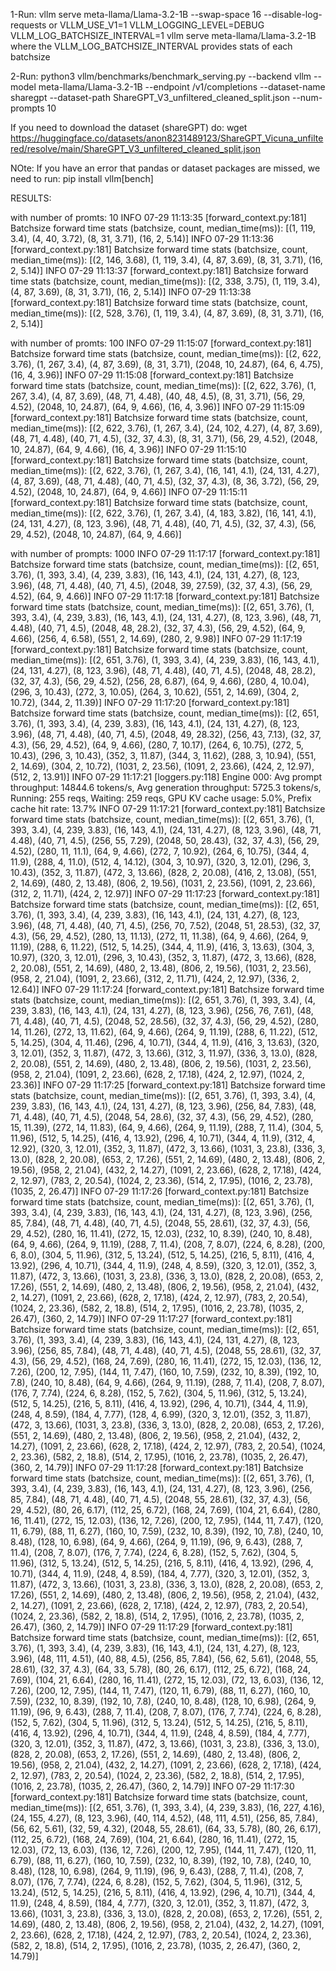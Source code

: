 1-Run:
vllm serve meta-llama/Llama-3.2-1B --swap-space 16 --disable-log-requests
or
VLLM_USE_V1=1 VLLM_LOGGING_LEVEL=DEBUG VLLM_LOG_BATCHSIZE_INTERVAL=1 vllm serve meta-llama/Llama-3.2-1B
where the VLLM_LOG_BATCHSIZE_INTERVAL provides stats of each batchsize

2-Run:
python3 vllm/benchmarks/benchmark_serving.py --backend vllm --model meta-llama/Llama-3.2-1B --endpoint /v1/completions --dataset-name sharegpt --dataset-path ShareGPT_V3_unfiltered_cleaned_split.json --num-prompts 10

If you need to download the dataset (shareGPT) do:
wget <https://huggingface.co/datasets/anon8231489123/ShareGPT_Vicuna_unfiltered/resolve/main/ShareGPT_V3_unfiltered_cleaned_split.json>

NOte:
If you have an error that pandas or dataset packages are missed, we need to run:
pip install vllm[bench]

RESULTS:

with number of promts: 10
INFO 07-29 11:13:35 [forward_context.py:181] Batchsize forward time stats (batchsize, count, median_time(ms)): [(1, 119, 3.4), (4, 40, 3.72), (8, 31, 3.71), (16, 2, 5.14)]
INFO 07-29 11:13:36 [forward_context.py:181] Batchsize forward time stats (batchsize, count, median_time(ms)): [(2, 146, 3.68), (1, 119, 3.4), (4, 87, 3.69), (8, 31, 3.71), (16, 2, 5.14)]
INFO 07-29 11:13:37 [forward_context.py:181] Batchsize forward time stats (batchsize, count, median_time(ms)): [(2, 338, 3.75), (1, 119, 3.4), (4, 87, 3.69), (8, 31, 3.71), (16, 2, 5.14)]
INFO 07-29 11:13:38 [forward_context.py:181] Batchsize forward time stats (batchsize, count, median_time(ms)): [(2, 528, 3.76), (1, 119, 3.4), (4, 87, 3.69), (8, 31, 3.71), (16, 2, 5.14)]

with number of promts: 100
INFO 07-29 11:15:07 [forward_context.py:181] Batchsize forward time stats (batchsize, count, median_time(ms)): [(2, 622, 3.76), (1, 267, 3.4), (4, 87, 3.69), (8, 31, 3.71), (2048, 10, 24.87), (64, 6, 4.75), (16, 4, 3.96)]
INFO 07-29 11:15:08 [forward_context.py:181] Batchsize forward time stats (batchsize, count, median_time(ms)): [(2, 622, 3.76), (1, 267, 3.4), (4, 87, 3.69), (48, 71, 4.48), (40, 48, 4.5), (8, 31, 3.71), (56, 29, 4.52), (2048, 10, 24.87), (64, 9, 4.66), (16, 4, 3.96)]
INFO 07-29 11:15:09 [forward_context.py:181] Batchsize forward time stats (batchsize, count, median_time(ms)): [(2, 622, 3.76), (1, 267, 3.4), (24, 102, 4.27), (4, 87, 3.69), (48, 71, 4.48), (40, 71, 4.5), (32, 37, 4.3), (8, 31, 3.71), (56, 29, 4.52), (2048, 10, 24.87), (64, 9, 4.66), (16, 4, 3.96)]
INFO 07-29 11:15:10 [forward_context.py:181] Batchsize forward time stats (batchsize, count, median_time(ms)): [(2, 622, 3.76), (1, 267, 3.4), (16, 141, 4.1), (24, 131, 4.27), (4, 87, 3.69), (48, 71, 4.48), (40, 71, 4.5), (32, 37, 4.3), (8, 36, 3.72), (56, 29, 4.52), (2048, 10, 24.87), (64, 9, 4.66)]
INFO 07-29 11:15:11 [forward_context.py:181] Batchsize forward time stats (batchsize, count, median_time(ms)): [(2, 622, 3.76), (1, 267, 3.4), (4, 183, 3.82), (16, 141, 4.1), (24, 131, 4.27), (8, 123, 3.96), (48, 71, 4.48), (40, 71, 4.5), (32, 37, 4.3), (56, 29, 4.52), (2048, 10, 24.87), (64, 9, 4.66)]

with number of prompts: 1000
INFO 07-29 11:17:17 [forward_context.py:181] Batchsize forward time stats (batchsize, count, median_time(ms)): [(2, 651, 3.76), (1, 393, 3.4), (4, 239, 3.83), (16, 143, 4.1), (24, 131, 4.27), (8, 123, 3.96), (48, 71, 4.48), (40, 71, 4.5), (2048, 39, 27.59), (32, 37, 4.3), (56, 29, 4.52), (64, 9, 4.66)]
INFO 07-29 11:17:18 [forward_context.py:181] Batchsize forward time stats (batchsize, count, median_time(ms)): [(2, 651, 3.76), (1, 393, 3.4), (4, 239, 3.83), (16, 143, 4.1), (24, 131, 4.27), (8, 123, 3.96), (48, 71, 4.48), (40, 71, 4.5), (2048, 48, 28.2), (32, 37, 4.3), (56, 29, 4.52), (64, 9, 4.66), (256, 4, 6.58), (551, 2, 14.69), (280, 2, 9.98)]
INFO 07-29 11:17:19 [forward_context.py:181] Batchsize forward time stats (batchsize, count, median_time(ms)): [(2, 651, 3.76), (1, 393, 3.4), (4, 239, 3.83), (16, 143, 4.1), (24, 131, 4.27), (8, 123, 3.96), (48, 71, 4.48), (40, 71, 4.5), (2048, 48, 28.2), (32, 37, 4.3), (56, 29, 4.52), (256, 28, 6.87), (64, 9, 4.66), (280, 4, 10.04), (296, 3, 10.43), (272, 3, 10.05), (264, 3, 10.62), (551, 2, 14.69), (304, 2, 10.72), (344, 2, 11.39)]
INFO 07-29 11:17:20 [forward_context.py:181] Batchsize forward time stats (batchsize, count, median_time(ms)): [(2, 651, 3.76), (1, 393, 3.4), (4, 239, 3.83), (16, 143, 4.1), (24, 131, 4.27), (8, 123, 3.96), (48, 71, 4.48), (40, 71, 4.5), (2048, 49, 28.32), (256, 43, 7.13), (32, 37, 4.3), (56, 29, 4.52), (64, 9, 4.66), (280, 7, 10.17), (264, 6, 10.75), (272, 5, 10.43), (296, 3, 10.43), (352, 3, 11.87), (344, 3, 11.62), (288, 3, 10.94), (551, 2, 14.69), (304, 2, 10.72), (1031, 2, 23.56), (1091, 2, 23.66), (424, 2, 12.97), (512, 2, 13.91)]
INFO 07-29 11:17:21 [loggers.py:118] Engine 000: Avg prompt throughput: 14844.6 tokens/s, Avg generation throughput: 5725.3 tokens/s, Running: 255 reqs, Waiting: 259 reqs, GPU KV cache usage: 5.0%, Prefix cache hit rate: 13.7%
INFO 07-29 11:17:21 [forward_context.py:181] Batchsize forward time stats (batchsize, count, median_time(ms)): [(2, 651, 3.76), (1, 393, 3.4), (4, 239, 3.83), (16, 143, 4.1), (24, 131, 4.27), (8, 123, 3.96), (48, 71, 4.48), (40, 71, 4.5), (256, 55, 7.29), (2048, 50, 28.43), (32, 37, 4.3), (56, 29, 4.52), (280, 11, 11.1), (64, 9, 4.66), (272, 7, 10.92), (264, 6, 10.75), (344, 4, 11.9), (288, 4, 11.0), (512, 4, 14.12), (304, 3, 10.97), (320, 3, 12.01), (296, 3, 10.43), (352, 3, 11.87), (472, 3, 13.66), (828, 2, 20.08), (416, 2, 13.08), (551, 2, 14.69), (480, 2, 13.48), (806, 2, 19.56), (1031, 2, 23.56), (1091, 2, 23.66), (312, 2, 11.71), (424, 2, 12.97)]
INFO 07-29 11:17:23 [forward_context.py:181] Batchsize forward time stats (batchsize, count, median_time(ms)): [(2, 651, 3.76), (1, 393, 3.4), (4, 239, 3.83), (16, 143, 4.1), (24, 131, 4.27), (8, 123, 3.96), (48, 71, 4.48), (40, 71, 4.5), (256, 70, 7.52), (2048, 51, 28.53), (32, 37, 4.3), (56, 29, 4.52), (280, 13, 11.13), (272, 11, 11.38), (64, 9, 4.66), (264, 9, 11.19), (288, 6, 11.22), (512, 5, 14.25), (344, 4, 11.9), (416, 3, 13.63), (304, 3, 10.97), (320, 3, 12.01), (296, 3, 10.43), (352, 3, 11.87), (472, 3, 13.66), (828, 2, 20.08), (551, 2, 14.69), (480, 2, 13.48), (806, 2, 19.56), (1031, 2, 23.56), (958, 2, 21.04), (1091, 2, 23.66), (312, 2, 11.71), (424, 2, 12.97), (336, 2, 12.64)]
INFO 07-29 11:17:24 [forward_context.py:181] Batchsize forward time stats (batchsize, count, median_time(ms)): [(2, 651, 3.76), (1, 393, 3.4), (4, 239, 3.83), (16, 143, 4.1), (24, 131, 4.27), (8, 123, 3.96), (256, 76, 7.61), (48, 71, 4.48), (40, 71, 4.5), (2048, 52, 28.56), (32, 37, 4.3), (56, 29, 4.52), (280, 14, 11.26), (272, 13, 11.62), (64, 9, 4.66), (264, 9, 11.19), (288, 6, 11.22), (512, 5, 14.25), (304, 4, 11.46), (296, 4, 10.71), (344, 4, 11.9), (416, 3, 13.63), (320, 3, 12.01), (352, 3, 11.87), (472, 3, 13.66), (312, 3, 11.97), (336, 3, 13.0), (828, 2, 20.08), (551, 2, 14.69), (480, 2, 13.48), (806, 2, 19.56), (1031, 2, 23.56), (958, 2, 21.04), (1091, 2, 23.66), (628, 2, 17.18), (424, 2, 12.97), (1024, 2, 23.36)]
INFO 07-29 11:17:25 [forward_context.py:181] Batchsize forward time stats (batchsize, count, median_time(ms)): [(2, 651, 3.76), (1, 393, 3.4), (4, 239, 3.83), (16, 143, 4.1), (24, 131, 4.27), (8, 123, 3.96), (256, 84, 7.83), (48, 71, 4.48), (40, 71, 4.5), (2048, 54, 28.6), (32, 37, 4.3), (56, 29, 4.52), (280, 15, 11.39), (272, 14, 11.83), (64, 9, 4.66), (264, 9, 11.19), (288, 7, 11.4), (304, 5, 11.96), (512, 5, 14.25), (416, 4, 13.92), (296, 4, 10.71), (344, 4, 11.9), (312, 4, 12.92), (320, 3, 12.01), (352, 3, 11.87), (472, 3, 13.66), (1031, 3, 23.8), (336, 3, 13.0), (828, 2, 20.08), (653, 2, 17.26), (551, 2, 14.69), (480, 2, 13.48), (806, 2, 19.56), (958, 2, 21.04), (432, 2, 14.27), (1091, 2, 23.66), (628, 2, 17.18), (424, 2, 12.97), (783, 2, 20.54), (1024, 2, 23.36), (514, 2, 17.95), (1016, 2, 23.78), (1035, 2, 26.47)]
INFO 07-29 11:17:26 [forward_context.py:181] Batchsize forward time stats (batchsize, count, median_time(ms)): [(2, 651, 3.76), (1, 393, 3.4), (4, 239, 3.83), (16, 143, 4.1), (24, 131, 4.27), (8, 123, 3.96), (256, 85, 7.84), (48, 71, 4.48), (40, 71, 4.5), (2048, 55, 28.61), (32, 37, 4.3), (56, 29, 4.52), (280, 16, 11.41), (272, 15, 12.03), (232, 10, 8.39), (240, 10, 8.48), (64, 9, 4.66), (264, 9, 11.19), (288, 7, 11.4), (208, 7, 8.07), (224, 6, 8.28), (200, 6, 8.0), (304, 5, 11.96), (312, 5, 13.24), (512, 5, 14.25), (216, 5, 8.11), (416, 4, 13.92), (296, 4, 10.71), (344, 4, 11.9), (248, 4, 8.59), (320, 3, 12.01), (352, 3, 11.87), (472, 3, 13.66), (1031, 3, 23.8), (336, 3, 13.0), (828, 2, 20.08), (653, 2, 17.26), (551, 2, 14.69), (480, 2, 13.48), (806, 2, 19.56), (958, 2, 21.04), (432, 2, 14.27), (1091, 2, 23.66), (628, 2, 17.18), (424, 2, 12.97), (783, 2, 20.54), (1024, 2, 23.36), (582, 2, 18.8), (514, 2, 17.95), (1016, 2, 23.78), (1035, 2, 26.47), (360, 2, 14.79)]
INFO 07-29 11:17:27 [forward_context.py:181] Batchsize forward time stats (batchsize, count, median_time(ms)): [(2, 651, 3.76), (1, 393, 3.4), (4, 239, 3.83), (16, 143, 4.1), (24, 131, 4.27), (8, 123, 3.96), (256, 85, 7.84), (48, 71, 4.48), (40, 71, 4.5), (2048, 55, 28.61), (32, 37, 4.3), (56, 29, 4.52), (168, 24, 7.69), (280, 16, 11.41), (272, 15, 12.03), (136, 12, 7.26), (200, 12, 7.95), (144, 11, 7.47), (160, 10, 7.59), (232, 10, 8.39), (192, 10, 7.8), (240, 10, 8.48), (64, 9, 4.66), (264, 9, 11.19), (288, 7, 11.4), (208, 7, 8.07), (176, 7, 7.74), (224, 6, 8.28), (152, 5, 7.62), (304, 5, 11.96), (312, 5, 13.24), (512, 5, 14.25), (216, 5, 8.11), (416, 4, 13.92), (296, 4, 10.71), (344, 4, 11.9), (248, 4, 8.59), (184, 4, 7.77), (128, 4, 6.99), (320, 3, 12.01), (352, 3, 11.87), (472, 3, 13.66), (1031, 3, 23.8), (336, 3, 13.0), (828, 2, 20.08), (653, 2, 17.26), (551, 2, 14.69), (480, 2, 13.48), (806, 2, 19.56), (958, 2, 21.04), (432, 2, 14.27), (1091, 2, 23.66), (628, 2, 17.18), (424, 2, 12.97), (783, 2, 20.54), (1024, 2, 23.36), (582, 2, 18.8), (514, 2, 17.95), (1016, 2, 23.78), (1035, 2, 26.47), (360, 2, 14.79)]
INFO 07-29 11:17:28 [forward_context.py:181] Batchsize forward time stats (batchsize, count, median_time(ms)): [(2, 651, 3.76), (1, 393, 3.4), (4, 239, 3.83), (16, 143, 4.1), (24, 131, 4.27), (8, 123, 3.96), (256, 85, 7.84), (48, 71, 4.48), (40, 71, 4.5), (2048, 55, 28.61), (32, 37, 4.3), (56, 29, 4.52), (80, 26, 6.17), (112, 25, 6.72), (168, 24, 7.69), (104, 21, 6.64), (280, 16, 11.41), (272, 15, 12.03), (136, 12, 7.26), (200, 12, 7.95), (144, 11, 7.47), (120, 11, 6.79), (88, 11, 6.27), (160, 10, 7.59), (232, 10, 8.39), (192, 10, 7.8), (240, 10, 8.48), (128, 10, 6.98), (64, 9, 4.66), (264, 9, 11.19), (96, 9, 6.43), (288, 7, 11.4), (208, 7, 8.07), (176, 7, 7.74), (224, 6, 8.28), (152, 5, 7.62), (304, 5, 11.96), (312, 5, 13.24), (512, 5, 14.25), (216, 5, 8.11), (416, 4, 13.92), (296, 4, 10.71), (344, 4, 11.9), (248, 4, 8.59), (184, 4, 7.77), (320, 3, 12.01), (352, 3, 11.87), (472, 3, 13.66), (1031, 3, 23.8), (336, 3, 13.0), (828, 2, 20.08), (653, 2, 17.26), (551, 2, 14.69), (480, 2, 13.48), (806, 2, 19.56), (958, 2, 21.04), (432, 2, 14.27), (1091, 2, 23.66), (628, 2, 17.18), (424, 2, 12.97), (783, 2, 20.54), (1024, 2, 23.36), (582, 2, 18.8), (514, 2, 17.95), (1016, 2, 23.78), (1035, 2, 26.47), (360, 2, 14.79)]
INFO 07-29 11:17:29 [forward_context.py:181] Batchsize forward time stats (batchsize, count, median_time(ms)): [(2, 651, 3.76), (1, 393, 3.4), (4, 239, 3.83), (16, 143, 4.1), (24, 131, 4.27), (8, 123, 3.96), (48, 111, 4.51), (40, 88, 4.5), (256, 85, 7.84), (56, 62, 5.61), (2048, 55, 28.61), (32, 37, 4.3), (64, 33, 5.78), (80, 26, 6.17), (112, 25, 6.72), (168, 24, 7.69), (104, 21, 6.64), (280, 16, 11.41), (272, 15, 12.03), (72, 13, 6.03), (136, 12, 7.26), (200, 12, 7.95), (144, 11, 7.47), (120, 11, 6.79), (88, 11, 6.27), (160, 10, 7.59), (232, 10, 8.39), (192, 10, 7.8), (240, 10, 8.48), (128, 10, 6.98), (264, 9, 11.19), (96, 9, 6.43), (288, 7, 11.4), (208, 7, 8.07), (176, 7, 7.74), (224, 6, 8.28), (152, 5, 7.62), (304, 5, 11.96), (312, 5, 13.24), (512, 5, 14.25), (216, 5, 8.11), (416, 4, 13.92), (296, 4, 10.71), (344, 4, 11.9), (248, 4, 8.59), (184, 4, 7.77), (320, 3, 12.01), (352, 3, 11.87), (472, 3, 13.66), (1031, 3, 23.8), (336, 3, 13.0), (828, 2, 20.08), (653, 2, 17.26), (551, 2, 14.69), (480, 2, 13.48), (806, 2, 19.56), (958, 2, 21.04), (432, 2, 14.27), (1091, 2, 23.66), (628, 2, 17.18), (424, 2, 12.97), (783, 2, 20.54), (1024, 2, 23.36), (582, 2, 18.8), (514, 2, 17.95), (1016, 2, 23.78), (1035, 2, 26.47), (360, 2, 14.79)]
INFO 07-29 11:17:30 [forward_context.py:181] Batchsize forward time stats (batchsize, count, median_time(ms)): [(2, 651, 3.76), (1, 393, 3.4), (4, 239, 3.83), (16, 227, 4.16), (24, 155, 4.27), (8, 123, 3.96), (40, 114, 4.52), (48, 111, 4.51), (256, 85, 7.84), (56, 62, 5.61), (32, 59, 4.32), (2048, 55, 28.61), (64, 33, 5.78), (80, 26, 6.17), (112, 25, 6.72), (168, 24, 7.69), (104, 21, 6.64), (280, 16, 11.41), (272, 15, 12.03), (72, 13, 6.03), (136, 12, 7.26), (200, 12, 7.95), (144, 11, 7.47), (120, 11, 6.79), (88, 11, 6.27), (160, 10, 7.59), (232, 10, 8.39), (192, 10, 7.8), (240, 10, 8.48), (128, 10, 6.98), (264, 9, 11.19), (96, 9, 6.43), (288, 7, 11.4), (208, 7, 8.07), (176, 7, 7.74), (224, 6, 8.28), (152, 5, 7.62), (304, 5, 11.96), (312, 5, 13.24), (512, 5, 14.25), (216, 5, 8.11), (416, 4, 13.92), (296, 4, 10.71), (344, 4, 11.9), (248, 4, 8.59), (184, 4, 7.77), (320, 3, 12.01), (352, 3, 11.87), (472, 3, 13.66), (1031, 3, 23.8), (336, 3, 13.0), (828, 2, 20.08), (653, 2, 17.26), (551, 2, 14.69), (480, 2, 13.48), (806, 2, 19.56), (958, 2, 21.04), (432, 2, 14.27), (1091, 2, 23.66), (628, 2, 17.18), (424, 2, 12.97), (783, 2, 20.54), (1024, 2, 23.36), (582, 2, 18.8), (514, 2, 17.95), (1016, 2, 23.78), (1035, 2, 26.47), (360, 2, 14.79)]
